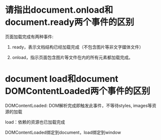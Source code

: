 # 请指出document.onload和document.ready两个事件的区别
页面加载完成有两种事件:

1. ready，表示文档结构已经加载完成（不包含图片等非文字媒体文件）

2. onload，指示页面包含图片等文件在内的所有元素都加载完成。

# document load和document DOMContentLoaded两个事件的区别
DOMContentLoaded: DOM解析完成即触发此事件，不等待styles, images等资源的加载

load：依赖的资源也已加载完成

DOMContentLoaded绑定到document，load绑定到window